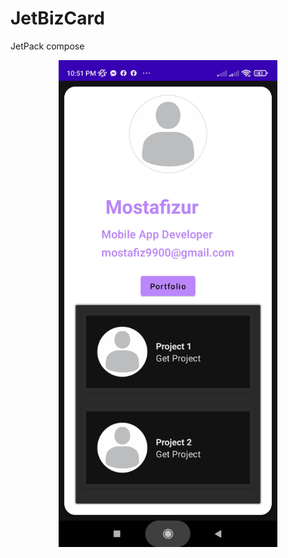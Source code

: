 # JetBizCard
JetPack compose


<p align="center">
  <img src="home_screen_img.jpg" width="350" title="hover text">
 
</p>
